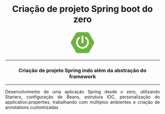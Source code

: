 <h1 align="center">Criação de projeto Spring boot do zero</h1>
<p align="center"><img height="80px" src="https://github.com/Edu2805/advanced-spring-boot-course/blob/main/img/logoSpring.png" width="80px"/></p>
<hr>
<h3 align="center"">Criação de projeto Spring indo além da abstração do framework</h3>
<hr>
<p align="justify">Desenvolvimento de uma aplicação Spring desde o zero, utilizando Starters, configuração de Beans, estrutura IOC, personalização do 
application.properties, trabalhando com múltiplos ambientes e criação de annotations customizadas</p>
